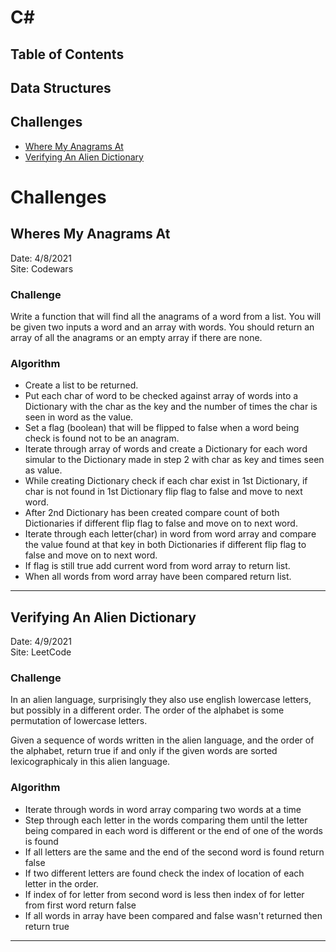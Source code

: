 # C#

## Table of Contents
## Data Structures

## Challenges
* [Where My Anagrams At](#Where-My-Anagrams-At)
* [Verifying An Alien Dictionary](#Verifying-An-Alien-Dictionary)


# Challenges

## Wheres My Anagrams At
Date: 4/8/2021  
Site: Codewars  

### Challenge 
Write a function that will find all the anagrams of a word from a list. You will be given two inputs a word and an array with words. You should return an array of all the anagrams or an empty array if there are none.

### Algorithm
* Create a list to be returned.
* Put each char of word to be checked against array of words into a Dictionary with the char as the key and the number of times the char is seen in word as the value.
* Set a flag (boolean) that will be flipped to false when a word being check is found not to be an anagram.
* Iterate through array of words and create a Dictionary for each word simular to the Dictionary made in step 2 with char as key and times seen as value.
* While creating Dictionary check if each char exist in 1st Dictionary, if char is not found in 1st Dictionary flip flag to false and move to next word.
* After 2nd Dictionary has been created compare count of both Dictionaries if different flip flag to false and move on to next word.
* Iterate through each letter(char) in word from word array and compare the value found at that key in both Dictionaries if different flip flag to false and move on to next       word.
* If flag is still true add current word from word array to return list.
* When all words from word array have been compared return list.
__________
## Verifying An Alien Dictionary
Date: 4/9/2021  
Site: LeetCode

### Challenge
In an alien language, surprisingly they also use english lowercase letters, but possibly in a different order.
The order of the alphabet is some permutation of lowercase letters.

Given a sequence of words written in the alien language, and the order of the alphabet, return true if and only if
the given words are sorted lexicographicaly in this alien language.

### Algorithm
* Iterate through words in word array comparing two words at a time
* Step through each letter in the words comparing them until the letter being compared in each word is different or the end of one of the words is found
* If all letters are the same and the end of the second word is found return false
* If two different letters are found check the index of location of each letter in the order. 
* If index of for letter from second word is less then index of for letter from first word return false
* If all words in array have been compared and false wasn't returned then return true
______________
